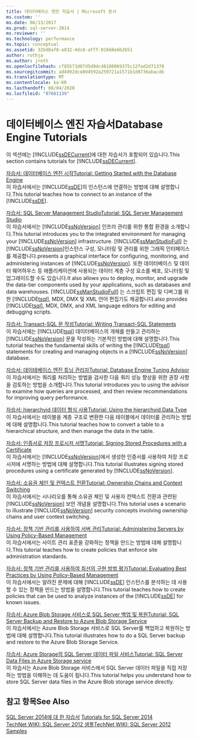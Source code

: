 ```yaml
---
title: 데이터베이스 엔진 자습서 | Microsoft 문서
ms.custom: ''
ms.date: 06/13/2017
ms.prod: sql-server-2014
ms.reviewer: ''
ms.technology: performance
ms.topic: conceptual
ms.assetid: 32bd8af8-a832-4dc8-afff-01668e6b2b51
author: rothja
ms.author: jroth
ms.openlocfilehash: cf85573d07d5d9dc46180069375c12fad2d71370
ms.sourcegitcommit: ad4d92dce894592a259721a1571b1d8736abacdb
ms.translationtype: MT
ms.contentlocale: ko-KR
ms.lasthandoff: 08/04/2020
ms.locfileid: "87661139"
---
```

# <a name="database-engine-tutorials"></a><span data-ttu-id="2cdf0-102">데이터베이스 엔진 자습서</span><span class="sxs-lookup"><span data-stu-id="2cdf0-102">Database Engine Tutorials</span></span>
  <span data-ttu-id="2cdf0-103">이 섹션에는 [!INCLUDE[ssDECurrent](../includes/ssdecurrent-md.md)]에 대한 자습서가 포함되어 있습니다.</span><span class="sxs-lookup"><span data-stu-id="2cdf0-103">This section contains tutorials for [!INCLUDE[ssDECurrent](../includes/ssdecurrent-md.md)].</span></span>  
  
 [<span data-ttu-id="2cdf0-104">자습서: 데이터베이스 엔진 시작</span><span class="sxs-lookup"><span data-stu-id="2cdf0-104">Tutorial: Getting Started with the Database Engine</span></span>](tutorial-getting-started-with-the-database-engine.md)  
 <span data-ttu-id="2cdf0-105">이 자습서에서는 [!INCLUDE[ssDE](../includes/ssde-md.md)]의 인스턴스에 연결하는 방법에 대해 설명합니다.</span><span class="sxs-lookup"><span data-stu-id="2cdf0-105">This tutorial teaches how to connect to an instance of the [!INCLUDE[ssDE](../includes/ssde-md.md)].</span></span>  
  
 [<span data-ttu-id="2cdf0-106">자습서: SQL Server Management Studio</span><span class="sxs-lookup"><span data-stu-id="2cdf0-106">Tutorial: SQL Server Management Studio</span></span>](../ssms/tutorials/tutorial-sql-server-management-studio.md)  
 <span data-ttu-id="2cdf0-107">이 자습서에서는 [!INCLUDE[ssNoVersion](../includes/ssnoversion-md.md)] 인프라 관리를 위한 통합 환경을 소개합니다.</span><span class="sxs-lookup"><span data-stu-id="2cdf0-107">This tutorial introduces you to the integrated environment for managing your [!INCLUDE[ssNoVersion](../includes/ssnoversion-md.md)] infrastructure.</span></span> [!INCLUDE[ssManStudioFull](../includes/ssmanstudiofull-md.md)] <span data-ttu-id="2cdf0-108">는 [!INCLUDE[ssNoVersion](../includes/ssnoversion-md.md)]인스턴스 구성, 모니터링 및 관리를 위한 그래픽 인터페이스를 제공합니다.</span><span class="sxs-lookup"><span data-stu-id="2cdf0-108">presents a graphical interface for configuring, monitoring, and administering instances of [!INCLUDE[ssNoVersion](../includes/ssnoversion-md.md)].</span></span> <span data-ttu-id="2cdf0-109">또한 데이터베이스 및 데이터 웨어하우스 등 애플리케이션에 사용되는 데이터 계층 구성 요소를 배포, 모니터링 및 업그레이드할 수도 있습니다.</span><span class="sxs-lookup"><span data-stu-id="2cdf0-109">It also allows you to deploy, monitor, and upgrade the data-tier components used by your applications, such as databases and data warehouses.</span></span> [!INCLUDE[ssManStudioFull](../includes/ssmanstudiofull-md.md)] <span data-ttu-id="2cdf0-110">는 스크립트 편집 및 디버그를 위한 [!INCLUDE[tsql](../includes/tsql-md.md)], MDX, DMX 및 XML 언어 편집기도 제공합니다.</span><span class="sxs-lookup"><span data-stu-id="2cdf0-110">also provides [!INCLUDE[tsql](../includes/tsql-md.md)], MDX, DMX, and XML language editors for editing and debugging scripts.</span></span>  
  
 [<span data-ttu-id="2cdf0-111">자습서: Transact-SQL 문 작성</span><span class="sxs-lookup"><span data-stu-id="2cdf0-111">Tutorial: Writing Transact-SQL Statements</span></span>](../t-sql/tutorial-writing-transact-sql-statements.md)  
 <span data-ttu-id="2cdf0-112">이 자습서에는 [!INCLUDE[tsql](../includes/tsql-md.md)] 데이터베이스의 개체를 만들고 관리하는 [!INCLUDE[ssNoVersion](../includes/ssnoversion-md.md)] 문을 작성하는 기본적인 방법에 대해 설명합니다.</span><span class="sxs-lookup"><span data-stu-id="2cdf0-112">This tutorial teaches the fundamental skills of writing the [!INCLUDE[tsql](../includes/tsql-md.md)] statements for creating and managing objects in a [!INCLUDE[ssNoVersion](../includes/ssnoversion-md.md)] database.</span></span>  
  
 [<span data-ttu-id="2cdf0-113">자습서: 데이테베이스 엔진 튜닝 관리자</span><span class="sxs-lookup"><span data-stu-id="2cdf0-113">Tutorial: Database Engine Tuning Advisor</span></span>](../tools/dta/tutorial-database-engine-tuning-advisor.md)  
 <span data-ttu-id="2cdf0-114">이 자습서에서는 쿼리를 처리하는 방법을 검사한 다음 쿼리 성능 향상을 위한 권장 사항을 검토하는 방법을 소개합니다.</span><span class="sxs-lookup"><span data-stu-id="2cdf0-114">This tutorial introduces you to using the advisor to examine how queries are processed, and then review recommendations for improving query performance.</span></span>  
  
 [<span data-ttu-id="2cdf0-115">자습서: hierarchyid 데이터 형식 사용</span><span class="sxs-lookup"><span data-stu-id="2cdf0-115">Tutorial: Using the hierarchyid Data Type</span></span>](tables/tutorial-using-the-hierarchyid-data-type.md)  
 <span data-ttu-id="2cdf0-116">이 자습서에서는 테이블을 계층 구조로 변환한 다음 테이블에서 데이터를 관리하는 방법에 대해 설명합니다.</span><span class="sxs-lookup"><span data-stu-id="2cdf0-116">This tutorial teaches how to convert a table to a hierarchical structure, and then manage the data in the table.</span></span>  
  
 [<span data-ttu-id="2cdf0-117">자습서: 인증서로 저장 프로시저 서명</span><span class="sxs-lookup"><span data-stu-id="2cdf0-117">Tutorial: Signing Stored Procedures with a Certificate</span></span>](tutorial-signing-stored-procedures-with-a-certificate.md)  
 <span data-ttu-id="2cdf0-118">이 자습서에서는 [!INCLUDE[ssNoVersion](../includes/ssnoversion-md.md)]에서 생성한 인증서를 사용하여 저장 프로시저에 서명하는 방법에 대해 설명합니다.</span><span class="sxs-lookup"><span data-stu-id="2cdf0-118">This tutorial illustrates signing stored procedures using a certificate generated by [!INCLUDE[ssNoVersion](../includes/ssnoversion-md.md)].</span></span>  
  
 [<span data-ttu-id="2cdf0-119">자습서: 소유권 체인 및 컨텍스트 전환</span><span class="sxs-lookup"><span data-stu-id="2cdf0-119">Tutorial: Ownership Chains and Context Switching</span></span>](tutorial-ownership-chains-and-context-switching.md)  
 <span data-ttu-id="2cdf0-120">이 자습서에서는 시나리오를 통해 소유권 체인 및 사용자 컨텍스트 전환과 관련된 [!INCLUDE[ssNoVersion](../includes/ssnoversion-md.md)] 보안 개념을 설명합니다.</span><span class="sxs-lookup"><span data-stu-id="2cdf0-120">This tutorial uses a scenario to illustrate [!INCLUDE[ssNoVersion](../includes/ssnoversion-md.md)] security concepts involving ownership chains and user context switching.</span></span>  
  
 [<span data-ttu-id="2cdf0-121">자습서: 정책 기반 관리를 사용하여 서버 관리</span><span class="sxs-lookup"><span data-stu-id="2cdf0-121">Tutorial: Administering Servers by Using Policy-Based Management</span></span>](policy-based-management/tutorial-administering-servers-by-using-policy-based-management.md)  
 <span data-ttu-id="2cdf0-122">이 자습서에서는 사이트 관리 표준을 강화하는 정책을 만드는 방법에 대해 설명합니다.</span><span class="sxs-lookup"><span data-stu-id="2cdf0-122">This tutorial teaches how to create policies that enforce site administration standards.</span></span>  
  
 [<span data-ttu-id="2cdf0-123">자습서: 정책 기반 관리를 사용하여 최선의 구현 방법 평가</span><span class="sxs-lookup"><span data-stu-id="2cdf0-123">Tutorial: Evaluating Best Practices by Using Policy-Based Management</span></span>](../tutorials/tutorial-evaluating-best-practices-by-using-policy-based-management.md)  
 <span data-ttu-id="2cdf0-124">이 자습서에서는 알려진 문제에 대해 [!INCLUDE[ssDE](../includes/ssde-md.md)] 인스턴스를 분석하는 데 사용할 수 있는 정책을 만드는 방법을 설명합니다.</span><span class="sxs-lookup"><span data-stu-id="2cdf0-124">This tutorial teaches how to create policies that can be used to analyze instances of the [!INCLUDE[ssDE](../includes/ssde-md.md)] for known issues.</span></span>  
  
 [<span data-ttu-id="2cdf0-125">자습서: Azure Blob Storage 서비스로 SQL Server 백업 및 복원</span><span class="sxs-lookup"><span data-stu-id="2cdf0-125">Tutorial: SQL Server Backup and Restore to Azure Blob Storage Service</span></span>](tutorial-sql-server-backup-and-restore-to-azure-blob-storage-service.md)  
 <span data-ttu-id="2cdf0-126">이 자습서에서는 Azure Blob Storage 서비스로 SQL Server를 백업하고 복원하는 방법에 대해 설명합니다.</span><span class="sxs-lookup"><span data-stu-id="2cdf0-126">This tutorial illustrates how to do a SQL Server backup and restore to the Azure Blob Storage Service.</span></span>  
  
 [<span data-ttu-id="2cdf0-127">자습서: Azure Storage의 SQL Server 데이터 파일 서비스</span><span class="sxs-lookup"><span data-stu-id="2cdf0-127">Tutorial: SQL Server Data Files in Azure Storage service</span></span>](tutorial-use-azure-blob-storage-service-with-sql-server-2016.md)  
 <span data-ttu-id="2cdf0-128">이 자습서는 Azure Blob Storage 서비스에서 SQL Server 데이터 파일을 직접 저장하는 방법을 이해하는 데 도움이 됩니다.</span><span class="sxs-lookup"><span data-stu-id="2cdf0-128">This tutorial helps you understand how to store SQL Server data files in the Azure Blob storage service directly.</span></span>  
  
## <a name="see-also"></a><span data-ttu-id="2cdf0-129">참고 항목</span><span class="sxs-lookup"><span data-stu-id="2cdf0-129">See Also</span></span>  
 <span data-ttu-id="2cdf0-130">[SQL Server 2014에 대 한 자습서](../tutorials/tutorials-for-sql-server-2014.md) </span><span class="sxs-lookup"><span data-stu-id="2cdf0-130">[Tutorials for SQL Server 2014](../tutorials/tutorials-for-sql-server-2014.md) </span></span>  
 [<span data-ttu-id="2cdf0-131">TechNet WIKI: SQL Server 2012 샘플</span><span class="sxs-lookup"><span data-stu-id="2cdf0-131">TechNet WIKI: SQL Server 2012 Samples</span></span>](https://go.microsoft.com/fwlink/?linkID=220734)  
  
  
